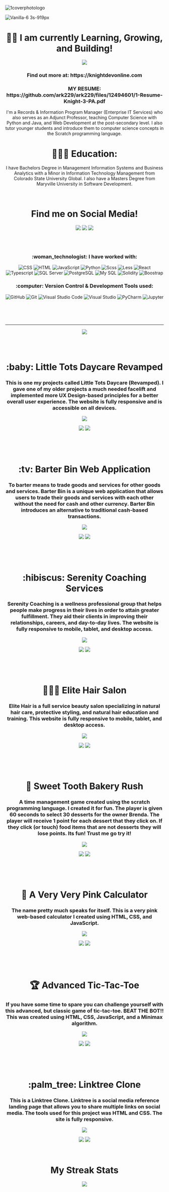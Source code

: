 <body>
  
![1coverphotologo](https://user-images.githubusercontent.com/40047791/170136220-61485add-664a-4703-930f-1c82c9ca1a05.png)


![Vanilla-6 3s-919px](https://user-images.githubusercontent.com/40047791/172711642-28eaf270-f83c-4beb-a616-5ab1ceb73292.gif) 


<h1 align="center"> 👋🏽 I am currently Learning, Growing, and Building! </h1>

<p align="center">
   <img src="https://user-images.githubusercontent.com/40047791/170129398-c1aab7f7-1901-4777-a47d-231ee012318d.gif" />
</p>

<h3 align="center"> Find out more at: https://knightdevonline.com </h3>
<h3 align="center">
   MY RESUME: https://github.com/ark229/ark229/files/12494601/1-Resume-Knight-3-PA.pdf
</h3>

<p align="center"> I'm a Records & Information Program Manager (Enterprise IT Services) who also serves as an Adjunct Professor, teaching Computer Science with Python and Java, and Web Development at the post-secondary level. I also tutor younger students and introduce them to computer science concepts in the Scratch programming language.</h3>

<br>

<h1 align="center"> 👩🏾‍🎓 Education: </h1>

<p align="center">
 I have Bachelors Degree in Management Information Systems and Business Analytics with a Minor in Information Technology Management from Colorado State University Global. I also have a Masters Degree from Maryville University in Software Development. 
</p>

<br>

<h1 align="center"> Find me on Social Media! </h1>

<p align="center">
  <a href="https://www.facebook.com/knightdevonline/"><img src="https://img.icons8.com/color/80/000000/facebook-new.png"></a>
  <a href="https://twitter.com/ArnettaReneeDev"><img src="https://img.icons8.com/color/80/000000/twitter--v1.png" /></a>
  <a href="https://www.linkedin.com/in/arnetta-knight/"><img src="https://img.icons8.com/color/80/000000/linkedin-circled--v1.png"/></a>
</p>

<br>
<br>

<h3 align="center"> :woman_technologist: I have worked with: </h3>
<p align="center">
  <img alt="CSS" src ="https://img.shields.io/badge/CSS-1572B6?logo=css3&logoColor=white&style=flat">
  <img alt="HTML" src ="https://img.shields.io/badge/HTML-E34F26?logo=html5&logoColor=white&style=flat">
  <img alt="JavaScript" src ="https://img.shields.io/badge/JavaScript-F7DF1E?logo=javascript&logoColor=white&style=flat">
  <img alt="Python" src ="https://img.shields.io/badge/Python-3776AB?logo=python&logoColor=white&style=flat">
  <img alt="Scss" src ="https://img.shields.io/badge/Scss-CC6699?logo=sass&logoColor=white&style=flat">
  <img alt="Less" src ="https://img.shields.io/badge/Less-1D365D?logo=less&logoColor=white&style=flat">
  <img alt="React" src ="https://img.shields.io/badge/React-61DAFB?logo=react&logoColor=white&style=flat">
  <img alt="Typescript" src ="https://img.shields.io/badge/Node.js-339933?logo=node.js&logoColor=white&style=flat">
  <img alt="SQL Server" src ="https://img.shields.io/badge/SQL Server-CC2927?logo=microsoft+sql+server&logoColor=white&style=flat">
  <img alt="PostgreSQL" src ="https://img.shields.io/badge/PostgreSQL-4169E1?logo=postgresql&logoColor=white&style=flat">
  <img alt="My SQL" src ="https://img.shields.io/badge/My SQL-4479A1?logo=mysql&logoColor=white&style=flat">
  <img alt="Solidity" src ="https://img.shields.io/badge/Solidity-363636?logo=solidity&logoColor=white&style=flat">
  <img alt="Boostrap" src ="https://img.shields.io/badge/Bootstrap-7952B3?logo=boostrap&logoColor=white&style=flat">
</p>

<h3 align="center"> :computer: Version Control & Development Tools used:</h3>
<p align="center">
  <img alt="GitHub" src ="https://img.shields.io/badge/GitHub-181717?logo=github&logoColor=white&style=flat">
  <img alt="Git" src ="https://img.shields.io/badge/Git-F05032?logo=git&logoColor=white&style=flat">
  <img alt="Visual Studio Code" src ="https://img.shields.io/badge/Visual Studio Code-007ACC?logo=visual+studio+code&logoColor=white&style=flat">
  <img alt="Visual Studio" src ="https://img.shields.io/badge/Visual Studio-5C2D91?logo=visual+studio&logoColor=white&style=flat">
  <img alt="PyCharm" src ="https://img.shields.io/badge/PyCharm-000000?logo=pycharm&logoColor=white&style=flat">
  <img alt="Jupyter" src ="https://img.shields.io/badge/Jupyter-F37626?logo=jupyter&logoColor=white&style=flat">
</p>

<br>
<br>
<br>

<hr>
<p align="center">
 <img src="https://user-images.githubusercontent.com/40047791/170397212-fac91e27-0c0b-406b-8073-9c474d37da47.png" />
</p>
  
<br>
<br>


<h1 align="center"> :baby: Little Tots Daycare Revamped </h1>

  <p align="center">
    <h3 align="center">This is one my projects called Little Tots Daycare (Revamped). I gave one of my older projects a much needed facelift and implemented    more UX Design-based principles for a better overall user experience. The website is fully responsive and is accessible on all devices.</h3>
</p>

<p align="center">
  <img src="https://user-images.githubusercontent.com/40047791/171082434-42e418b5-b30a-491d-bd8d-77ae38cd9484.gif" />
</p>

<p align="center">
  <a href="https://github.com/ark229/littletots-daycare-revamped"><img src="https://user-images.githubusercontent.com/40047791/172758036-2af543c8-9c7d-4897-8bc7-48db1e29bf47.png" /></a>
  <a href="https://littletotsdaycare.netlify.app/ "><img src="https://user-images.githubusercontent.com/40047791/172757950-fe38aee2-0420-4264-9064-db48ece9ac9e.png" /></a>
</p>

##
<br>
<br>

<h1 align="center"> :tv: Barter Bin Web Application </h1>

  <p align="center">
    <h3 align="center">To barter means to trade goods and services for other goods and services. Barter Bin is a unique web application that allows users to trade their goods and services with each other without the need for cash and other currency. Barter Bin introduces an alternative to traditional cash-based transactions.</h3>
</p>

<p align="center">
  <img src="https://github.com/ark229/ark229/assets/40047791/91325316-f3c9-4320-880e-72f60eb594a5.gif" />

</p>

<p align="center">
  <a href="https://github.com/ark229/BarterBin-WebApplication"><img src="https://user-images.githubusercontent.com/40047791/172758036-2af543c8-9c7d-4897-8bc7-48db1e29bf47.png" /></a>
  <a href="https://barter-bin.herokuapp.com/"><img src="https://user-images.githubusercontent.com/40047791/172757950-fe38aee2-0420-4264-9064-db48ece9ac9e.png" /></a>
</p>

##
<br>
<br>

  <h1 align="center"> :hibiscus: Serenity Coaching Services </h1>

<p align="center">
  <h3 align="center">Serenity Coaching is a wellness professional group that helps people make progress in their lives in order to attain greater fulfillment. They aid their clients in improving their relationships, careers, and day-to-day lives. The website is fully responsive to mobile, tablet, and desktop access.</h3> 
</p>

 <p align="center">
<img src="https://user-images.githubusercontent.com/40047791/171086034-b00bd590-16e0-4367-b398-b03ab6d05180.gif" />
</p>
  
<p align="center">
  <a href="https://github.com/ark229/Serenity-Life-Coaching"><img src="https://user-images.githubusercontent.com/40047791/172758036-2af543c8-9c7d-4897-8bc7-48db1e29bf47.png" /></a>
  <a href="https://serenity-coaching.netlify.app/ "><img src="https://user-images.githubusercontent.com/40047791/172757950-fe38aee2-0420-4264-9064-db48ece9ac9e.png" /></a>
</p>

##
<br>
<br>

 <h1 align="center"> 💇🏽‍♀️ Elite Hair Salon </h1>

 <p align="center">
  <h3 align="center">Elite Hair is a full service beauty salon specializing in natural hair care, protective styling, and natural hair education and training. This website is fully responsive to mobile, tablet, and desktop access. </h3>
 </p>
 
  <p align="center">
   <img src="https://user-images.githubusercontent.com/40047791/172531174-3c9e4eed-60cc-48aa-9889-4bc7fbcf9d80.gif" />
  </p>
  
  <p align="center">
  <a href="https://github.com/ark229/elite-salon"><img src="https://user-images.githubusercontent.com/40047791/172758036-2af543c8-9c7d-4897-8bc7-48db1e29bf47.png" /></a>
  <a href="https://elitehairsuffolk.netlify.app/"><img src="https://user-images.githubusercontent.com/40047791/172757950-fe38aee2-0420-4264-9064-db48ece9ac9e.png" /></a>
</p>
     
##
<br>
<br>

<h1 align="center"> 🧁 Sweet Tooth Bakery Rush </h1>

<p align="center">
  <h3 align="center">A time management game created using the scratch programming language. I created it for fun. The player is given 60 seconds to select 30 desserts for the owner Brenda. The player will receive 1 point for each dessert that they click on. If they click (or touch) food items that are not desserts they will lose points. Its fun! Trust me go try it! </h3>
 </p>
 
  <p align="center">
    <img src="https://user-images.githubusercontent.com/40047791/173210213-97c1eeac-4090-41fe-ba5b-410dd5c177d8.gif" />

  </p>
  
   <p align="center">
  <a href="https://github.com/ark229/Sweet-Tooth-Bakery-Rush"><img src="https://user-images.githubusercontent.com/40047791/172758036-2af543c8-9c7d-4897-8bc7-48db1e29bf47.png" /></a>
  <a href="https://scratch.mit.edu/projects/318136638/fullscreen/"><img src="https://user-images.githubusercontent.com/40047791/172757950-fe38aee2-0420-4264-9064-db48ece9ac9e.png" /></a>
</p>
  
##
<br>
<br>

  <h1 align="center"> 🧮 A Very Very Pink Calculator </h1>

<p align="center">
  <h3 align="center">The name pretty much speaks for itself. This is a very pink web-based calculator I created using HTML, CSS, and JavaScript.</h3> 
 </p>
 
  <p align="center">
  <img src="https://user-images.githubusercontent.com/40047791/172534537-5feb7cc4-d747-4723-bba1-77c77ad02d8c.gif" />
  </p>
  
  <p align="center">
  <a href="https://github.com/ark229/calculator"><img src="https://user-images.githubusercontent.com/40047791/172758036-2af543c8-9c7d-4897-8bc7-48db1e29bf47.png" /></a>
  <a href="https://ark229.github.io/calculator/"><img src="https://user-images.githubusercontent.com/40047791/172757950-fe38aee2-0420-4264-9064-db48ece9ac9e.png" /></a>
</p>
   
##
<br>
<br>

  <h1 align="center"> 🏆 Advanced Tic-Tac-Toe </h1>

<p align="center">
  <h3 align="center">If you have some time to spare you can challenge yourself with this advanced, but classic game of tic-tac-toe. BEAT THE BOT!! This was created using HTML, CSS, JavaScript, and a Minimax algorithm. </h3>
 </p>
 
  <p align="center">
    <img src="https://user-images.githubusercontent.com/40047791/172535686-a24a4b7e-9026-4c6d-baa0-e5e6bba64221.gif" />
  </p>
  
  <p align="center">
  <a href="https://github.com/ark229/tictactoe-advanced"><img src="https://user-images.githubusercontent.com/40047791/172758036-2af543c8-9c7d-4897-8bc7-48db1e29bf47.png" /></a>
  <a href="https://ark229.github.io/tictactoe-advanced/"><img src="https://user-images.githubusercontent.com/40047791/172757950-fe38aee2-0420-4264-9064-db48ece9ac9e.png" /></a>
</p>

##
<br>
<br>

  <h1 align="center"> :palm_tree: Linktree Clone </h1>

<p align="center">
  <h3 align="center">This is a Linktree Clone. Linktree is a social media reference landing page that allows you to share multiple links on social media.
    The tools used for this project was HTML and CSS. The site is fully responsive.
    </h3>
 </p>
 
  <p align="center">
  <img src="https://user-images.githubusercontent.com/40047791/178816938-776db7bc-7e21-4f08-8ea8-01bf5ef2aaa1.gif" />

  </p>
  
  <p align="center">
  <a href="https://github.com/ark229/Linktree-Clone"><img src="https://user-images.githubusercontent.com/40047791/172758036-2af543c8-9c7d-4897-8bc7-48db1e29bf47.png" /></a>
  <a href="https://ark229.github.io/Linktree-Clone/"><img src="https://user-images.githubusercontent.com/40047791/172757950-fe38aee2-0420-4264-9064-db48ece9ac9e.png" /></a>
</p>

<br>

<h1 align="center"> My Streak Stats</h1>

 <p align="center">
  <img src="https://github-readme-streak-stats.herokuapp.com?user=ark229&theme=omni" />
  </p>

 ##

</body>

